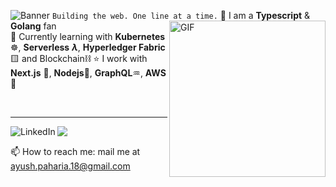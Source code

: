 ![Banner](https://lh3.googleusercontent.com/5Wm3VkcWMmHbkJVOs0q8xCVdDR3VEMRQRWy12D2tT_IqWUx8yLzGuTwqDSxJzjoU8BSc-oWnJE06jGO-XyL_d8itrqEwMxiVghCs__By47KvTrZEA0Ipuz1mRiCroWuOqHSp5NJxmCiU_Eb-tHEN7izaVIVhxOIBu8AefKlSgpoYTyaHHV0fz7cSk2VPX-uNzaLORbyE7Z36th2QeZjA5SU5MTnenRop70vHeaTYwH7x4mWg1r2WttYwwODG4r-5uS_2MNkpVV3Rxx2oPydzkukxreyBRjZNLrPEcunsGxwbidMn44mzFtx7GjE2anwBCucS4o7oeSmU9v99b05Q8Q2Y-JMn4sTNvPPxbLxOiKQrpmNTb7BnILbpwNbiqITGC4d6kXrirxX3l-HLYQ2Y6rhe7R2hlUkDTGjsrTFNgG8SVrPNMiRhQJDLbkWHMhtno7gJdc1MmX9-Nz1NV6emHo8oxINptB0UO-QiAx5-v5jR-18D8uDGtSyZipTCvvbk3lNWR4g7s7Fv7IzVHcl4j9SbgaEz2h9VfXkCo2IbXvHnsu5-hF132NoaKpJJluWTssZ-jSs8eNgkej2_xXn_6VK9B7ApmtvxKMQKGBKq1LfyMlw-LzdGELKdxiPoaQJ8UE3kVDIqn9FZdxYedwb4d3rQOVpL6bBHucDrP9ho_HZnkZFvFYq98yrDnTOwwha_6VH1oqycpazL_KOc3UV3kzD9x5F2T2GDXjp46vevo4j24h-Eq2NoR5Wg2rI0k3x2q8nARKIlOPPbgXvQ-bfbu21l4VPKAqd0ZQFw547YAMsMdC3_MysacjPtqvCBQNzpETmkt_is3Hcgw2ZnNeZKSmDODUtCG_IqZmnhUOpalwA-=w1286-h322-no?authuser=1)
`Building the web. One line at a time.`
<img align="right" alt="GIF" src="https://cdn.dribbble.com/users/729829/screenshots/2712522/galshir.gif" width="250px" />
💙 I am a **Typescript** & **Golang** fan  
🔭 Currently learning with **Kubernetes** ☸️, **Serverless** **$\lambda$**, **Hyperledger Fabric**🟨 and Blockchain⛓️
⭐️ I work with **Next.js** 🖤, **Nodejs**🍏, **GraphQL**♒, **AWS**📙


<br/>

---
<img align="left" style="text-align:right" alt="LinkedIn" src="https://img.shields.io/badge/ayush.paharia.18@gmail.com-30302f?style=for-the-badge&logo=Instagram&logoColor=white" />

<img align="left" style="text-align:right"  src="https://img.shields.io/badge/ayushpaharia-30302f?style=for-the-badge&logo=linkedin"/>

<br/>





📫 How to reach me: mail me at [ayush.paharia.18@gmail.com](mailto:ayush.paharia.18@gmail.com)
